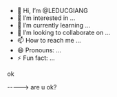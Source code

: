 - 👋 Hi, I’m @LEDUCGIANG
- 👀 I’m interested in ...
- 🌱 I’m currently learning ...
- 💞️ I’m looking to collaborate on ...
- 📫 How to reach me ...
- 😄 Pronouns: ...
- ⚡ Fun fact: ...

<!---
LEDUCGIANG/LEDUCGIANG is a ✨ special ✨ repository because its `README.md` (this file) appears on your GitHub profile.
You can click the Preview link to take a look at your changes.
--->ok
-----> are u ok?

